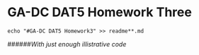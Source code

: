# GA-DC DAT5 Homework Three
`echo "#GA-DC DAT5 Homework3" >> readme**.md`

######_With just enough illistrative code_
